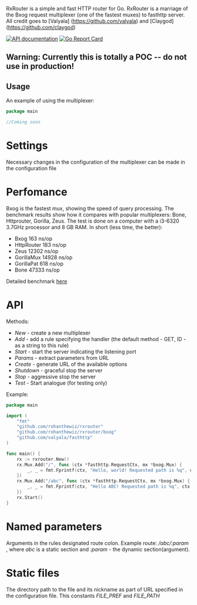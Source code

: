 RxRouter is a simple and fast HTTP router for Go. RxRouter is a marriage of the Bxog request multiplexer (one of the fastest muxes) to fasthttp server.
All credit goes to [Valyala] (https://github.com/valyala) and [Claygod] (https://github.com/claygod)

[![API documentation](https://godoc.org/github.com/claygod/Bxog?status.svg)](https://godoc.org/github.com/claygod/Bxog)
[![Go Report Card](https://goreportcard.com/badge/github.com/claygod/Bxog)](https://goreportcard.com/report/github.com/claygod/Bxog)

## Warning: Currently this is totally a POC -- do not use in production!

## Usage

An example of using the multiplexer:

```go
package main

//Coming soon
````

# Settings

Necessary changes in the configuration of the multiplexer can be made in the configuration file

# Perfomance

Bxog is the fastest mux, showing the speed of query processing. The benchmark results show how it compares with popular multiplexers: Bone, Httprouter, Gorilla, Zeus. The test is done on a computer with a i3-6320 3.7GHz processor and 8 GB RAM. In short (less time, the better):

- Bxog 163 ns/op
- HttpRouter 183 ns/op
- Zeus 12302 ns/op
- GorillaMux 14928 ns/op
- GorillaPat 618 ns/op
- Bone 47333 ns/op

Detailed benchmark [here](https://github.com/claygod/BxogTest)

# API

Methods:
-  *New* - create a new multiplexer
-  *Add* - add a rule specifying the handler (the default method - GET, ID - as a string to this rule)
-  *Start* - start the server indicating the listening port
-  *Params* - extract parameters from URL
-  *Create* - generate URL of the available options
-  *Shutdown* - graceful stop the server
-  *Stop* - aggressive stop the server
-  *Test* - Start analogue (for testing only)

Example:

```go
package main

import (
	"fmt"
	"github.com/rohanthewiz/rxrouter"
	"github.com/rohanthewiz/rxrouter/bxog"
	"github.com/valyala/fasthttp"
)

func main() {
	rx := rxrouter.New()
	rx.Mux.Add("/", func (ctx *fasthttp.RequestCtx, mx *bxog.Mux) {
		_, _ = fmt.Fprintf(ctx, "Hello, world! Requested path is %q", ctx.Path())
	})
	rx.Mux.Add("/abc", func (ctx *fasthttp.RequestCtx, mx *bxog.Mux) {
		_, _ = fmt.Fprintf(ctx, "Hello ABC! Requested path is %q", ctx.Path())
	})
	rx.Start()
}
```

# Named parameters

Arguments in the rules designated route colon. Example route: */abc/:param* , where *abc* is a static section and *:param* - the dynamic section(argument).

# Static files

The directory path to the file and its nickname as part of URL specified in the configuration file. This constants *FILE_PREF* and *FILE_PATH*
